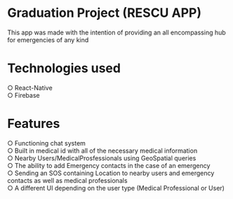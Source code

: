 # Graduation Project (RESCU APP)
This app was made with the intention of providing an all encompassing hub for emergencies of any kind
# Technologies used
○ React-Native <br/>
○ Firebase <br/>
# Features
○ Functioning chat system <br/>
○ Built in medical id with all of the necessary medical information <br/>
○ Nearby Users/MedicalProsfessionals using GeoSpatial queries <br/>
○ The ability to add Emergency contacts in the case of an emergency <br/>
○ Sending an SOS containing Location to nearby users and emergency contacts as well as medical professionals <br/>
○ A different UI depending on the user type (Medical Professional or User) <br/>
